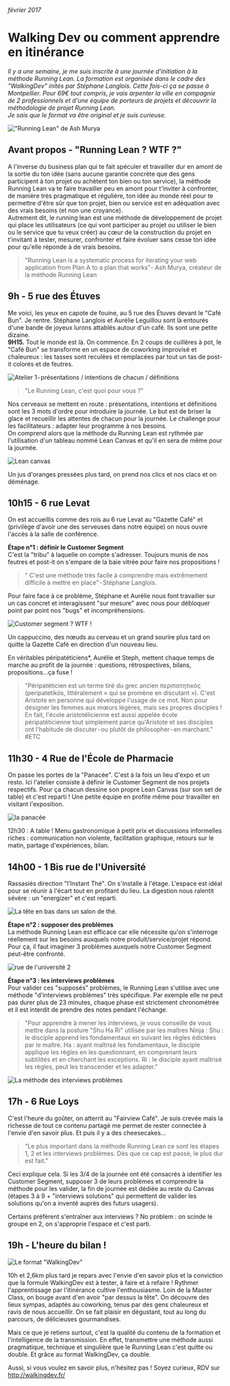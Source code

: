 *février 2017*

# Walking Dev ou comment apprendre en itinérance
*Il y a une semaine, je me suis inscrite à une journée d'initiation à la méthode Running Lean. La formation est organisée dans le cadre des "WalkingDev" inités par Stéphane Langlois. Cette fois-ci ça se passe à Montpellier. Pour 69€ tout compris, je vais arpenter la ville en compagnie de 2 professionnels et d'une équipe de porteurs de projets et découvrir la méthodologie de projet Running Lean.  
Je sais que le format va être original et je suis curieuse.*

!["Running Lean" de Ash Murya](https://github.com/Julia-barbelane/reflexions/blob/master/photos/walking-dev-ou-comment-apprendre-en-itin%C3%A9rance/photo-intro.png)

## Avant propos - "Running Lean ? WTF ?"
A l'inverse du business plan qui te fait spéculer et travailler dur en amont de la sortie du ton idée (sans aucune garantie concrète que des gens participent à ton projet ou achètent ton bien ou ton service), la méthode Running Lean va te faire travailler peu en amont pour t'inviter à confronter, de manière très pragmatique et régulière, ton idée au monde réel pour te permettre d'être sûr que ton projet, bien ou service est en adéquation avec des vrais besoins (et non une croyance).  
Autrement dit, le running lean est une méthode de développement de projet qui place les utilisateurs (ce qui vont participer au projet ou utiliser le bien ou le service que tu veux créer) au cœur de la construction du projet en t'invitant à tester, mesurer, confronter et faire évoluer sans cesse ton idée pour qu'elle réponde à de vrais besoins.
> "Running Lean is a systematic process for iterating your web application from Plan A to a plan that works"- Ash Murya, créateur de la méthode Running Lean

## 9h - 5 rue des Étuves
Me voici, les yeux en capote de fouine, au 5 rue des Étuves devant le "Café Bun". Je rentre. Stéphane Langlois et Aurélie Leguillou sont là entourés d'une bande de joyeux lurons attablés autour d'un café. Ils sont une petite dizaine.  
**9H15.** Tout le monde est là. On commence. En 2 coups de cuillères à pot, le "Café Bun" se transforme en un espace de coworking improvisé et chaleureux : les tasses sont reculées et remplacées par tout un tas de post-it colorés et de feutres.

![Atelier 1 - présentations / intentions de chacun / définitions](https://github.com/Julia-barbelane/reflexions/blob/master/photos/walking-dev-ou-comment-apprendre-en-itin%C3%A9rance/rue-des-etuves.jpeg)

> "Le Running Lean, c'est quoi pour vous ?"

Nos cerveaux se mettent en route : présentations, intentions et définitions sont les 3 mots d'ordre pour introduire la journée. Le but est de briser la glace et recueillir les attentes de chacun pour la journée. Le challenge pour les facilitateurs : adapter leur programme à nos besoins.  
On comprend alors que la méthode du Running Lean est rythmée par l'utilisation d'un tableau nommé Lean Canvas et qu'il en sera de même pour la journée.  


![Lean canvas](https://github.com/Julia-barbelane/reflexions/blob/master/photos/walking-dev-ou-comment-apprendre-en-itin%C3%A9rance/tableau-running-lean.png)

Un jus d'oranges pressées plus tard, on prend nos clics et nos clacs et on déménage.

## 10h15 - 6 rue Levat
On est accueillis comme des rois au 6 rue Levat au "Gazette Café" et (privilège d'avoir une des serveuses dans notre équipe) on nous ouvre l'accès à la salle de conférence.

**Étape n°1 : définir le Customer Segment**  
C'est la "tribu" à laquelle on compte s'adresser. Toujours munis de nos feutres et post-it on s'empare de la baie vitrée pour faire nos propositions !
> " C'est une méthode très facile à comprendre mais extrêmement difficile à mettre en place" - Stéphane Langlois.

Pour faire face à ce problème, Stéphane et Aurélie nous font travailler sur un cas concret et interagissent "sur mesure" avec nous pour débloquer point par point nos "bugs" et incompréhensions.

![Customer segment ? WTF !](https://github.com/Julia-barbelane/reflexions/blob/master/photos/walking-dev-ou-comment-apprendre-en-itin%C3%A9rance/6-rue-levat.jpeg)

Un cappuccino, des nœuds au cerveau et un grand sourire plus tard on quitte la Gazette Café en direction d'un nouveau lieu.

En véritables péripatéticiens*, Aurélie et Steph, mettent chaque temps de marche au profit de la journée : questions, rétrospectives, bilans, propositions…ça fuse !

> "Péripatéticien est un terme tiré du grec ancien περιπατητικός (peripatetikós, littéralement « qui se promène en discutant »). C'est Aristote en personne qui développe l'usage de ce mot. Non pour désigner les femmes aux mœurs légères, mais ses propres disciples ! En fait, l'école aristotélicienne est aussi appelée école péripatéticienne tout simplement parce qu'Aristote et ses disciples ont l'habitude de discuter - ou plutôt de philosopher - en marchant." #ETC

## 11h30 - 4 Rue de l'École de Pharmacie
On passe les portes de la "Panacée". C'est à la fois un lieu d'expo et un resto. Ici l'atelier consiste à définir le Customer Segment de nos projets respectifs. Pour ça chacun dessine son propre Lean Canvas (sur son set de table) et c'est reparti ! Une petite équipe en profite même pour travailler en visitant l'exposition.

![la panacée](https://github.com/Julia-barbelane/reflexions/blob/master/photos/walking-dev-ou-comment-apprendre-en-itin%C3%A9rance/4-rue-ecole-de-la-pharmacie.jpeg)

12h30 : A table ! Menu gastronomique à petit prix et discussions informelles riches : communication non violente, facilitation graphique, retours sur le matin, partage d'expériences, bilan.  

## 14h00 - 1 Bis rue de l'Université
Rassasiés direction "l'Instant Thé". On s'installe à l'étage. L'espace est idéal pour se réunir à l'écart tout en profitant du lieu. La digestion nous ralentit sévère : un "energizer" et c'est reparti.  

![La tête en bas dans un salon de thé.](https://github.com/Julia-barbelane/reflexions/blob/master/photos/walking-dev-ou-comment-apprendre-en-itin%C3%A9rance/rue-de-luniversit%C3%A9.jpeg)

**Étape n°2 : supposer des problèmes**  
La méthode Running Lean est efficace car elle nécessite qu'on s'interroge réellement sur les besoins auxquels notre produit/service/projet répond. Pour ça, il faut imaginer 3 problèmes auxquels notre Customer Segment peut-être confronté.

![rue de l'université 2](https://github.com/Julia-barbelane/reflexions/blob/master/photos/walking-dev-ou-comment-apprendre-en-itin%C3%A9rance/rue-de-luniversit%C3%A9-2.jpeg)

**Étape n°3 : les interviews problèmes**  
Pour valider ces "supposés" problèmes, le Running Lean s'utilise avec une méthode "d'interviews problèmes" très spécifique. Par exemple elle ne peut pas durer plus de 23 minutes, chaque phase est strictement chronométrée et il est interdit de prendre des notes pendant l'échange.

> "Pour apprendre à mener les interviews, je vous conseille de vous mettre dans la posture "Shu Ha Ri" utilisée par les maîtres Ninja : Shu : le disciple apprend les fondamentaux en suivant les règles édictées par le maître. Ha : ayant maîtrisé les fondamentaux, le disciple applique les règles en les questionnant, en comprenant leurs subtilités et en cherchant les exceptions. Ri : le disciple ayant maîtrisé les règles, peut les transcender et les adapter."

![La méthode des interviews problèmes](https://github.com/Julia-barbelane/reflexions/blob/master/photos/walking-dev-ou-comment-apprendre-en-itin%C3%A9rance/rue-de-luniversit%C3%A9-3.jpeg)

## 17h - 6 Rue Loys  
C'est l'heure du goûter, on atterrit au "Fairview Café". Je suis crevée mais la richesse de tout ce contenu partagé me permet de rester connectée à l'envie d'en savoir plus. Et puis il y a des cheesecakes…

> "Le plus important dans la méthode Running Lean ce sont les étapes 1, 2 et les interviews problèmes. Dès que ce cap est passé, le plus dur est fait."

Ceci explique cela. Si les 3/4 de la journée ont été consacrés à identifier les Customer Segment, supposer 3 de leurs problèmes et comprendre la méthode pour les valider, la fin de journée est dédiée au reste du Canvas (étapes 3 à 9 + "interviews solutions" qui permettent de valider les solutions qu'on a inventé auprès des futurs usagers).  

Certains préfèrent s'entraîner aux interviews ? No problem : on scinde le groupe en 2, on s'approprie l'espace et c'est parti.  

## 19h - L'heure du bilan !

![Le format "WalkingDev"](https://github.com/Julia-barbelane/reflexions/blob/master/photos/walking-dev-ou-comment-apprendre-en-itin%C3%A9rance/carte-parcours.png)

10h et 2,6km plus tard je repars avec l'envie d'en savoir plus et la conviction que la formule WalkingDev est à tester, à faire et à refaire ! Rythmer l'apprentissage par l'itinérance cultive l'enthousiasme. Loin de la Master Class, on bouge avant d'en avoir "par dessus la tête". On découvre des lieux sympas, adaptés au coworking, tenus par des gens chaleureux et ravis de nous accueillir. On se fait plaisir en dégustant, tout au long du parcours, de délicieuses gourmandises.  

Mais ce que je retiens surtout, c'est la qualité du contenu de la formation et l'intelligence de la transmission. En effet, transmettre une méthode aussi pragmatique, technique et singulière que le Running Lean c'est quitte ou double. Et grâce au format WalkingDev, ça double.  

Aussi, si vous voulez en savoir plus, n'hésitez pas ! Soyez curieux, RDV sur http://walkingdev.fr/
